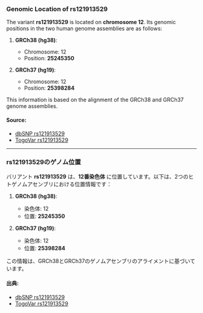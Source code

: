 ### Genomic Location of rs121913529

The variant **rs121913529** is located on **chromosome 12**. Its genomic positions in the two human genome assemblies are as follows:

1. **GRCh38 (hg38)**:  
   - Chromosome: 12  
   - Position: **25245350**  

2. **GRCh37 (hg19)**:  
   - Chromosome: 12  
   - Position: **25398284**  

This information is based on the alignment of the GRCh38 and GRCh37 genome assemblies.

#### Source:
- [dbSNP rs121913529](https://identifiers.org/dbsnp/rs121913529)  
- [TogoVar rs121913529](https://togovar.org/variant/rs121913529)

---

### rs121913529のゲノム位置

バリアント **rs121913529** は、**12番染色体** に位置しています。以下は、2つのヒトゲノムアセンブリにおける位置情報です：

1. **GRCh38 (hg38)**:  
   - 染色体: 12  
   - 位置: **25245350**  

2. **GRCh37 (hg19)**:  
   - 染色体: 12  
   - 位置: **25398284**  

この情報は、GRCh38とGRCh37のゲノムアセンブリのアライメントに基づいています。

#### 出典:
- [dbSNP rs121913529](https://identifiers.org/dbsnp/rs121913529)  
- [TogoVar rs121913529](https://togovar.org/variant/rs121913529)